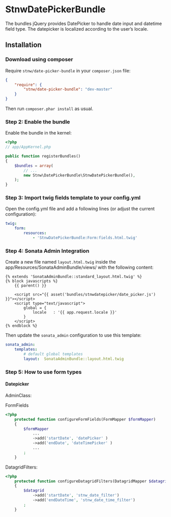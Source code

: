 StnwDatePickerBundle
=====================

The bundles jQuery provides DatePicker to handle date input and datetime field type. The datepicker is localized according to the user’s locale.


## Installation

###  Download using composer

Require `stnw/date-picker-bundle` in your `composer.json` file:

```json
{
    "require": {
        "stnw/date-picker-bundle": "dev-master"
    }
}
```
Then run `composer.phar install` as usual.

### Step 2: Enable the bundle

Enable the bundle in the kernel:

``` php
<?php
// app/AppKernel.php

public function registerBundles()
{
    $bundles = array(
        // ...
        new Stnw\DatePickerBundle\StnwDatePickerBundle(),
    );
}
```
### Step 3: Import twig fields template to your config.yml

Open the config.yml file and add a following lines (or adjust the current configuration):
```yaml
twig:
    form:
        resources:
            - 'StnwDatePickerBundle:Form:fields.html.twig'
```

### Step 4: Sonata Admin Integration

Create a new file named `layout.html.twig` inside the app/Resources/SonataAdminBundle/views/ with the following content:
``` twig
{% extends 'SonataAdminBundle::standard_layout.html.twig' %}
{% block javascripts %}
    {{ parent() }}

    <script src="{{ asset('bundles/stnwdatepicker/date_picker.js') }}"></script>
    <script type="text/javascript">
        global = {
            locale   : '{{ app.request.locale }}'
        }
    </script>
{% endblock %}
```

Then update the `sonata_admin` configuration to use this template:
```yaml
sonata_admin:
    templates:
        # default global templates
        layout:  SonataAdminBundle::layout.html.twig
```

### Step 5: How to use form types
#### Datepicker

AdminClass:

FormFields

``` php
<?php
    protected function configureFormFields(FormMapper $formMapper)
    {
        $formMapper
            ...
            ->add('startDate', 'datePicker' )
            ->add('endDate', 'dateTimePicker' )
            ...
        ;
    }
```

DatagridFilters:
``` php
<?php
    protected function configureDatagridFilters(DatagridMapper $datagrid)
    {
        $datagrid
            ->add('startDate', 'stnw_date_filter')
            ->add('endDateTime', 'stnw_date_time_filter')
        ;
    }
```